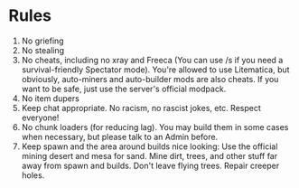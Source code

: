 # Rules

1. No griefing
2. No stealing
3. No cheats, including no xray and Freeca (You can use /s if you need a survival-friendly Spectator mode). You're allowed to use Litematica, but obviously, auto-miners and auto-builder mods are also cheats. If you want to be safe, just use the server's official modpack.
4. No item dupers
5. Keep chat appropriate. No racism, no rascist jokes, etc. Respect everyone!
6. No chunk loaders (for reducing lag). You may build them in some cases when necessary, but please talk to an Admin before.
7. Keep spawn and the area around builds nice looking: Use the official mining desert and mesa for sand. Mine dirt, trees, and other stuff far away from spawn and builds. Don't leave flying trees. Repair creeper holes. 